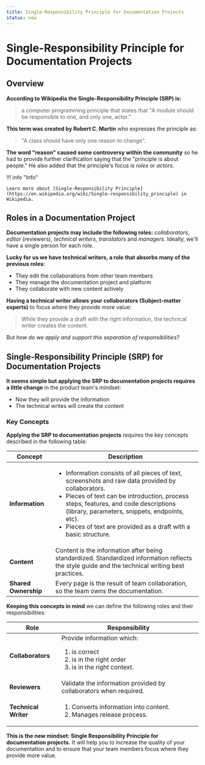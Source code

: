 ```yaml
---
title: Single-Responsibility Principle for Documentation Projects   
status: new
---   
```


# Single-Responsibility Principle for Documentation Projects     

## Overview  

**According to Wikipedia the Single-Responsibility Principle (SRP) is:**  

> a computer programming principle that states that "A module should be responsible to one, and only one, actor."

**This term was created by Robert C. Martin** who expresses the principle as:  

> "A class should have only one reason to change".

**The word "reason" caused some controversy within the community** so he had to provide further clarification saying that the "principle is about people." He also added that the principle's focus is _roles_ or _actors_.   

!!! info "Info"  

    Learn more about [Single-Responsibility Principle](https://en.wikipedia.org/wiki/Single-responsibility_principle) in Wikipedia.    

    
## Roles in a Documentation Project  

**Documentation projects may include the following roles:** _collaborators_, _editor_ (reviewers), _technical writers_, _translators_ and _managers_. Ideally, we'll have a single person for each role.   

**Lucky for us we have technical writers, a role that absorbs many of the previous roles:**  

* They edit the collaborations from other team members  
* They manage the documentation project and platform  
* They collaborate with new content actively    
  
**Having a technical writer allows your collaborators (Subject-matter experts)** to focus where they provide more value:
> While they provide a draft with the right information, the technical writer creates the content.  

But _how do we apply and support this separation of responsibilities?_

## Single-Responsibility Principle (SRP) for Documentation Projects

**It seems simple but applying the SRP to documentation projects requires a little change** in the product team's mindset:  

* Now they will provide the information  
* The technical writes will create the content  

### Key Concepts  

**Applying the SRP to documentation projects** requires the key concepts described in the following table:   


| Concept | Description |  
|------------- | ------------------- |  
| **Information** |	<ul><li>Information consists of all pieces of text, screenshots and raw data provided by collaborators.</li><li>Pieces of text can be introduction, process steps, features, and code descriptions (library, parameters, snippets, endpoints, etc).</li><li>Pieces of text are provided as a draft with a basic structure.</li></ul>|  
| **Content** |	Content is the information after being standardized. Standardized information reflects the style guide and the technical writing best practices. |  
| **Shared Ownership** | Every page is the result of team collaboration, so the team owns the documentation. |  

**Keeping this concepts in mind** we can define the following roles and their responsibilities:  

| Role | Responsibility |  
| ------------- | --------------- |    
| **Collaborators** | Provide information which:<ol><li> is correct</li><li>is in the right order</li><li>is in the right context.</li></ol> |  
| **Reviewers** |	Validate the information provided by collaborators when required.|  
| **Technical Writer** | <ol><li>Converts information into content.</li><li>Manages release process.</li><ol> |  

**This is the new mindset: Single Responsibility Principle for documentation projects.** It will help you to increase the quality of your documentation and to ensure that your team members focus where they provide more value.


     
